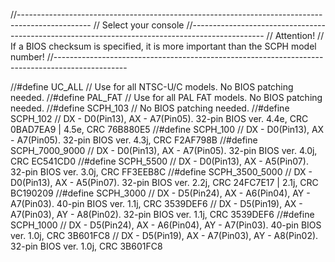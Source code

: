 //------------------------------------------------------------------------------------------------
//                         Select your console
//------------------------------------------------------------------------------------------------
//                              Attention!
//   If a BIOS checksum is specified, it is more important than the SCPH model number!
//------------------------------------------------------------------------------------------------	

//#define UC_ALL           // Use for all NTSC-U/C models. No BIOS patching needed.
//#define PAL_FAT          // Use for all PAL FAT models. No BIOS patching needed.
//#define SCPH_103         // No BIOS patching needed.
//#define SCPH_102         // DX - D0(Pin13), AX - A7(Pin05). 32-pin BIOS ver. 4.4e, CRC 0BAD7EA9 | 4.5e, CRC 76B880E5
//#define SCPH_100         // DX - D0(Pin13), AX - A7(Pin05). 32-pin BIOS ver. 4.3j, CRC F2AF798B
//#define SCPH_7000_9000   // DX - D0(Pin13), AX - A7(Pin05). 32-pin BIOS ver. 4.0j, CRC EC541CD0
//#define SCPH_5500        // DX - D0(Pin13), AX - A5(Pin07). 32-pin BIOS ver. 3.0j, CRC FF3EEB8C
//#define SCPH_3500_5000   // DX - D0(Pin13), AX - A5(Pin07). 32-pin BIOS ver. 2.2j, CRC 24FC7E17 | 2.1j, CRC BC190209
//#define SCPH_3000        // DX - D5(Pin24), AX - A6(Pin04), AY - A7(Pin03). 40-pin BIOS ver. 1.1j, CRC 3539DEF6
			   // DX - D5(Pin19), AX - A7(Pin03), AY - A8(Pin02). 32-pin BIOS ver. 1.1j, CRC 3539DEF6
//#define SCPH_1000        // DX - D5(Pin24), AX - A6(Pin04), AY - A7(Pin03). 40-pin BIOS ver. 1.0j, CRC 3B601FC8
			   // DX - D5(Pin19), AX - A7(Pin03), AY - A8(Pin02). 32-pin BIOS ver. 1.0j, CRC 3B601FC8
